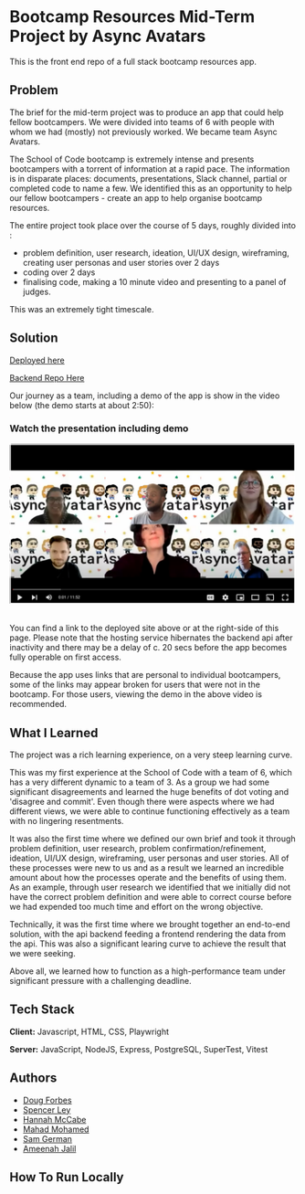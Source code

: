 <h1>Bootcamp Resources Mid-Term Project by Async Avatars</h1>

This is the front end repo of a full stack bootcamp resources app.

<h2>Problem</h2>

The brief for the mid-term project was to produce an app that could help fellow bootcampers.  We were divided into teams of 6 with people with whom we had (mostly) not previously worked.  We became team Async Avatars.  

The School of Code bootcamp is extremely intense and presents bootcampers with a torrent of information at a rapid pace.  The information is in disparate places: documents, presentations, Slack channel, partial or completed code to name a few.  We identified this as an opportunity to help our fellow bootcampers - create an app to help organise bootcamp resources.

The entire project took place over the course of 5 days, roughly divided into :
- problem definition, user research, ideation, UI/UX design, wireframing, creating user personas and user stories over 2 days
- coding over 2 days
- finalising code, making a 10 minute video and presenting to a panel of judges.

This was an extremely tight timescale.

<h2>Solution</h2>

[Deployed here](https://front-end-project.onrender.com/)

[Backend Repo Here](https://github.com/Dug-F/MidTermProjectBackend)

Our journey as a team, including a demo of the app is show in the video below (the demo starts at about 2:50):
<br>

<h3>Watch the presentation including demo</h3>

<a href="https://www.youtube.com/watch?v=9HJvq3dETL8" title="Watch the video">
    <img src="/AsyncAvatars%20thumbnail.png" alt="Watch the video" width="500"/>
</a>

<br>
<br>

You can find a link to the deployed site above or at the right-side of this page.  Please note that the hosting service hibernates the backend api after inactivity and there may be a delay of c. 20 secs before the app becomes fully operable on first access.

Because the app uses links that are personal to individual bootcampers, some of the links may appear broken for users that were not in the bootcamp.  For those users, viewing the demo in the above video is recommended.

<h2>What I Learned</h2>

The project was a rich learning experience, on a very steep learning curve.

This was my first experience at the School of Code with a team of 6, which has a very different dynamic to a team of 3.  As a group we had some significant disagreements and learned the huge benefits of dot voting and 'disagree and commit'.  Even though there were aspects where we had different views, we were able to continue functioning effectively as a team with no lingering resentments.

It was also the first time where we defined our own brief and took it through problem definition, user research, problem confirmation/refinement, ideation, UI/UX design, wireframing, user personas and user stories.  All of these processes were new to us and as a result we learned an incredible amount about how the processes operate and the benefits of using them.  As an example, through user research we identified that we initially did not have the correct problem definition and were able to correct course before we had expended too much time and effort on the wrong objective.

Technically, it was the first time where we brought together an end-to-end solution, with the api backend feeding a frontend rendering the data from the api.  This was also a significant learing curve to achieve the result that we were seeking.

Above all, we learned how to function as a high-performance team under significant pressure with a challenging deadline.

<h2>Tech Stack</h2>

**Client:** Javascript, HTML, CSS, Playwright

**Server:** JavaScript, NodeJS, Express, PostgreSQL, SuperTest, Vitest

<h2>Authors</h2>

- [Doug Forbes](https://github.com/Dug-F)
- [Spencer Ley](https://github.com/Spencerley)
- [Hannah McCabe](https://github.com/HannahMcCabe31)
- [Mahad Mohamed](https://github.com/MahadMohamed2)
- [Sam German](https://github.com/sam1234g)
- [Ameenah Jalil](https://github.com/AmeenahJalil)

<h2>How To Run Locally</h2>




